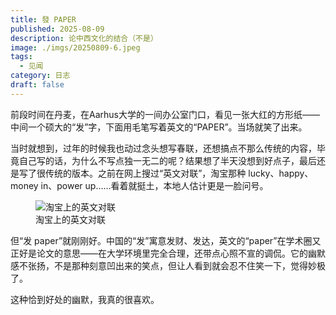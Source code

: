 ```yaml
---
title: 發 PAPER
published: 2025-08-09
description: 论中西文化的结合（不是）
image: ./imgs/20250809-6.jpeg
tags:
  - 见闻
category: 日志
draft: false
---
```

前段时间在丹麦，在Aarhus大学的一间办公室门口，看见一张大红的方形纸——中间一个硕大的“发”字，下面用毛笔写着英文的“PAPER”。当场就笑了出来。

当时就想到，过年的时候我也动过念头想写春联，还想搞点不那么传统的内容，毕竟自己写的话，为什么不写点独一无二的呢？结果想了半天没想到好点子，最后还是写了很传统的版本。之前在网上搜过“英文对联”，淘宝那种 lucky、happy、money in、power up……看着就挺土，本地人估计更是一脸问号。

  <figure>
    <img src="../imgs/20250809-7.jpeg" alt="淘宝上的英文对联">
    <figcaption>淘宝上的英文对联</figcaption>
  </figure>

但“发 paper”就刚刚好。中国的“发”寓意发财、发达，英文的“paper”在学术圈又正好是论文的意思——在大学环境里完全合理，还带点心照不宣的调侃。它的幽默感不张扬，不是那种刻意凹出来的笑点，但让人看到就会忍不住笑一下，觉得妙极了。

这种恰到好处的幽默，我真的很喜欢。